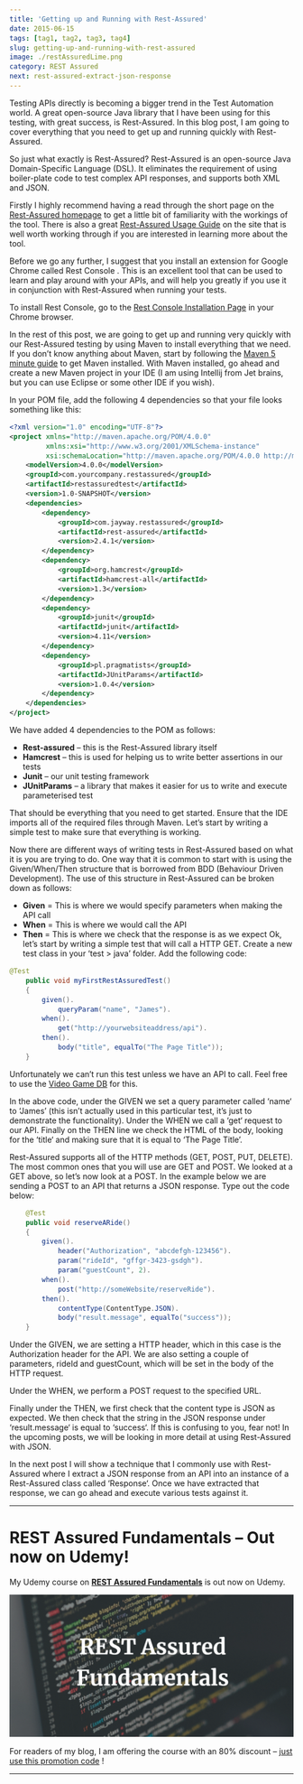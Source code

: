 ```yaml
---
title: 'Getting up and Running with Rest-Assured'
date: 2015-06-15
tags: [tag1, tag2, tag3, tag4]
slug: getting-up-and-running-with-rest-assured
image: ./restAssuredLime.png
category: REST Assured
next: rest-assured-extract-json-response
---
```


Testing APIs directly is becoming a bigger trend in the Test Automation world. A great open-source Java library that I have been using for this testing, with great success, is Rest-Assured. In this blog post, I am going to cover everything that you need to get up and running quickly with Rest-Assured.

So just what exactly is Rest-Assured? Rest-Assured is an open-source Java Domain-Specific Language (DSL). It eliminates the requirement of using boiler-plate code to test complex API responses, and supports both XML and JSON.

Firstly I highly recommend having a read through the short page on the [Rest-Assured homepage](https://code.google.com/p/rest-assured/) to get a little bit of familiarity with the workings of the tool. There is also a great [Rest-Assured Usage Guide](https://github.com/rest-assured/rest-assured/wiki/Usage) on the site that is well worth working through if you are interested in learning more about the tool.

Before we go any further, I suggest that you install an extension for Google Chrome called Rest Console . This is an excellent tool that can be used to learn and play around with your APIs, and will help you greatly if you use it in conjunction with Rest-Assured when running your tests.

To install Rest Console, go to the [Rest Console Installation Page](https://chrome.google.com/webstore/detail/advanced-rest-client/hgmloofddffdnphfgcellkdfbfbjeloo) in your Chrome browser.

In the rest of this post, we are going to get up and running very quickly with our Rest-Assured testing by using Maven to install everything that we need. If you don’t know anything about Maven, start by following the [Maven 5 minute guide](http://maven.apache.org/guides/getting-started/maven-in-five-minutes.html) to get Maven installed. With Maven installed, go ahead and create a new Maven project in your IDE (I am using Intellij from Jet brains, but you can use Eclipse or some other IDE if you wish).

In your POM file, add the following 4 dependencies so that your file looks something like this:

```xml
<?xml version="1.0" encoding="UTF-8"?>
<project xmlns="http://maven.apache.org/POM/4.0.0"
         xmlns:xsi="http://www.w3.org/2001/XMLSchema-instance"
         xsi:schemaLocation="http://maven.apache.org/POM/4.0.0 http://maven.apache.org/xsd/maven-4.0.0.xsd">
    <modelVersion>4.0.0</modelVersion>
    <groupId>com.yourcompany.restassured</groupId>
    <artifactId>restassuredtest</artifactId>
    <version>1.0-SNAPSHOT</version>
    <dependencies>
        <dependency>
            <groupId>com.jayway.restassured</groupId>
            <artifactId>rest-assured</artifactId>
            <version>2.4.1</version>
        </dependency>
        <dependency>
            <groupId>org.hamcrest</groupId>
            <artifactId>hamcrest-all</artifactId>
            <version>1.3</version>
        </dependency>
        <dependency>
            <groupId>junit</groupId>
            <artifactId>junit</artifactId>
            <version>4.11</version>
        </dependency>
        <dependency>
            <groupId>pl.pragmatists</groupId>
            <artifactId>JUnitParams</artifactId>
            <version>1.0.4</version>
        </dependency>
    </dependencies>
</project>
```

We have added 4 dependencies to the POM as follows:

- **Rest-assured** – this is the Rest-Assured library itself
- **Hamcrest** – this is used for helping us to write better assertions in our tests
- **Junit** – our unit testing framework
- **JUnitParams** – a library that makes it easier for us to write and execute parameterised test

That should be everything that you need to get started. Ensure that the IDE imports all of the required files through Maven. Let’s start by writing a simple test to make sure that everything is working.

Now there are different ways of writing tests in Rest-Assured based on what it is you are trying to do. One way that it is common to start with is using the Given/When/Then structure that is borrowed from BDD (Behaviour Driven Development). The use of this structure in Rest-Assured can be broken down as follows:

- **Given** = This is where we would specify parameters when making the API call
- **When** = This is where we would call the API
- **Then** = This is where we check that the response is as we expect
  Ok, let’s start by writing a simple test that will call a HTTP GET. Create a new test class in your ‘test > java’ folder. Add the following code:

```java
@Test
    public void myFirstRestAssuredTest()
    {
        given().
            queryParam("name", "James").
        when().
            get("http://yourwebsiteaddress/api").
        then().
            body("title", equalTo("The Page Title"));
    }
```

Unfortunately we can’t run this test unless we have an API to call. Feel free to use the [Video Game DB](https://github.com/james-willett/VideoGameDB) for this.

In the above code, under the GIVEN we set a query parameter called ‘name‘ to ‘James’ (this isn’t actually used in this particular test, it’s just to demonstrate the functionality). Under the WHEN we call a ‘get‘ request to our API. Finally on the THEN line we check the HTML of the body, looking for the ‘title‘ and making sure that it is equal to ‘The Page Title’.

Rest-Assured supports all of the HTTP methods (GET, POST, PUT, DELETE). The most common ones that you will use are GET and POST. We looked at a GET above, so let’s now look at a POST. In the example below we are sending a POST to an API that returns a JSON response. Type out the code below:

```java
    @Test
    public void reserveARide()
    {
        given().
            header("Authorization", "abcdefgh-123456").
            param("rideId", "gffgr-3423-gsdgh").
            param("guestCount", 2).
        when().
            post("http://someWebsite/reserveRide").
        then().
            contentType(ContentType.JSON).
            body("result.message", equalTo("success"));
    }
```

Under the GIVEN, we are setting a HTTP header, which in this case is the Authorization header for the API. We are also setting a couple of parameters, rideId and guestCount, which will be set in the body of the HTTP request.

Under the WHEN, we perform a POST request to the specified URL.

Finally under the THEN, we first check that the content type is JSON as expected. We then check that the string in the JSON response under ‘result.message‘ is equal to ‘success‘. If this is confusing to you, fear not! In the upcoming posts, we will be looking in more detail at using Rest-Assured with JSON.

In the next post I will show a technique that I commonly use with Rest-Assured where I extract a JSON response from an API into an instance of a Rest-Assured class called ‘Response‘. Once we have extracted that response, we can go ahead and execute various tests against it.

---

# REST Assured Fundamentals – Out now on Udemy!

My Udemy course on **[REST Assured Fundamentals](https://www.udemy.com/rest-assured-fundamentals/?couponCode=TECHIETESTER)** is out now on Udemy.

[![REST Assured Fundamentals course title image](../extract-JSON-response/RestAssuredFundamentalsUdemyLogo.png)](https://www.udemy.com/rest-assured-fundamentals/?couponCode=TECHIETESTER)

For readers of my blog, I am offering the course with an 80% discount – [just use this promotion code](https://www.udemy.com/rest-assured-fundamentals/?couponCode=TECHIETESTER) !

---
